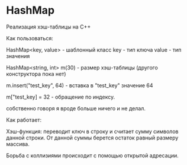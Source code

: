 # HashMap
Реализация хэш-таблицы на C++

Как пользоваться:

HashMap<key, value> - шаблонный класс
key - тип ключа
value - тип значения

HashMap<string, int> m(30) - размер хэш-таблицы (другого конструктора пока нет)

m.insert("test_key", 64) - вставка в "test_key" значение 64

m["test_key] = 32 - обращение по индексу.

собственно говоря я вроде больше ничего и не делал.

Как работает:

Хэш-функция: переводит ключ в строку и считает сумму символов данной строки. От данной суммы берется остаток равный размеру массива.

Борьба с коллизиями происходит с помощью открытой адресации.
